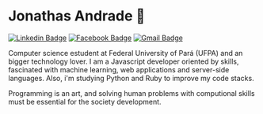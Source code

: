 # Jonathas Andrade 🙇

[![Linkedin Badge](https://img.shields.io/badge/-Jonathas%20Andrade-1976d2?style=flat-square&logo=Linkedin&logoColor=white&link=https://www.linkedin.com/in/eljonathas/)](https://www.linkedin.com/in/eljonathas) 
[![Facebook Badge](https://img.shields.io/badge/-Jonathas%20Andrade-1976d2?style=flat-square&labelColor=1976d2&logo=facebook&logoColor=white&link=https://www.facebook.com/thmrss/)](https://www.facebook.com/thmrss/) 
[![Gmail Badge](https://img.shields.io/badge/-Jonathas.andrade5@gmail.com-1976d2?style=flat-square&logo=Gmail&logoColor=white&link=mailto:Jonathas.andrade5@gmail.com)](mailto:Jonathas.andrade5@gmail.com)

Computer science estudent at Federal University of Pará (UFPA) and an bigger technology lover. I am a Javascript developer oriented by skills, fascinated with machine learning, web applications and server-side languages. Also, i'm studying Python and Ruby to improve my code stacks. 

Programming is an art, and solving human problems with computional skills must be essential for the society development.
